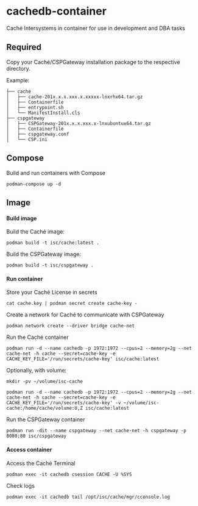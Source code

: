 # cachedb-container
Caché Intersystems in container for use in development and DBA tasks

## Required

Copy your Caché/CSPGateway installation package to the respective directory.

Example:

```
├── cache
│   ├── cache-201x.x.x.xxx.x.xxxxx-lnxrhx64.tar.gz
│   ├── Containerfile
│   ├── entrypoint.sh
│   └── ManifestInstall.cls
├── cspgateway
│   ├── CSPGateway-201x.x.x.xxx.x-lnxubuntux64.tar.gz
│   ├── Containerfile
│   ├── cspgateway.conf
│   └── CSP.ini
```

## Compose

Build and run containers with Compose

`podman-compose up -d`

## Image

#### Build image

Build the Caché image:

`podman build -t isc/cache:latest .`

Build the CSPGateway image:

`podman build -t isc/cspgateway .`

#### Run container

Store your Caché License in secrets

`cat cache.key | podman secret create cache-key - `

Create a network for Caché to communicate with CSPGateway

`podman network create --driver bridge cache-net`

Run the Caché container

`podman run -d --name cachedb -p 1972:1972 --cpus=2 --memory=2g --net cache-net -h cache --secret=cache-key -e CACHE_KEY_FILE='/run/secrets/cache-key' isc/cache:latest`

Optionally, with volume:

`mkdir -pv ~/volume/isc-cache`

`podman run -d --name cachedb -p 1972:1972 --cpus=2 --memory=2g --net cache-net -h cache --secret=cache-key -e CACHE_KEY_FILE='/run/secrets/cache-key' -v ~/volume/isc-cache:/home/cache/volume:U,Z isc/cache:latest`

Run the CSPGateway container

`podman run -dit --name cspgateway --net cache-net -h cspgateway -p 8080:80 isc/cspgateway`

#### Access container

Access the Caché Terminal

`podman exec -it cachedb csession CACHE -U %SYS`

Check logs

`podman exec -it cachedb tail /opt/isc/cache/mgr/cconsole.log`

